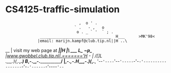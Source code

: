 # CS4125-traffic-simulation
                                    ,  o ' .
                                  ` .   - ,   o
                                   o . _ ` '  ` ; .
                   _______________________________  H___      >MK'98<
                  |email: marijn.kampf@club.tip.nl||H ..\
__                | visit my web page at   _______||H |_\\___    ___
 L\___  __~p\___  |www.gwobbel.club.tip.nl|.======='H -      | _/[]L\
.__,._)(_,.__,._) B_,-._,-.______________/ |,-._,-._H____,-._)(_,.__,
'--`'----`'--`'-----`-'-`-'-----------------`-'-`-'------`-'----`'--`
